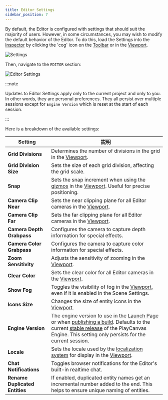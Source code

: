 ```yaml
---
title: Editor Settings
sidebar_position: 7
---
```


By default, the Editor is configured with settings that should suit the majority of users. However, in some circumstances, you may wish to modify the default behavior of the Editor. To do this, load the Settings into the [Inspector](inspector.md) by clicking the 'cog' icon on the [Toolbar](toolbar.md) or in the [Viewport](viewport.md).

![Settings](/images/user-manual/editor/toolbar/settings.png)

Then, navigate to the `EDITOR` section:

![Editor Settings](/images/user-manual/editor/settings/editor-settings.png)

:::note

Updates to Editor Settings apply only to the current project and only to you. In other words, they are personal preferences. They all persist over multiple sessions except for `Engine Version` which is reset at the start of each session.

:::

Here is a breakdown of the available settings:

| Setting                          | 説明 |
| -------------------------------- | ----------- |
| **Grid Divisions**               | Determines the number of divisions in the grid in the [Viewport](viewport.md). |
| **Grid Division Size**           | Sets the size of each grid division, affecting the grid scale. |
| **Snap**                         | Sets the snap increment when using the [gizmos](viewport.md#gizmos) in the [Viewport](viewport.md). Useful for precise positioning. |
| **Camera Clip Near**             | Sets the near clipping plane for all Editor cameras in the [Viewport](viewport.md). |
| **Camera Clip Far**              | Sets the far clipping plane for all Editor cameras in the [Viewport](viewport.md). |
| **Camera Depth Grabpass**        | Configures the camera to capture depth information for special effects. |
| **Camera Color Grabpass**        | Configures the camera to capture color information for special effects. |
| **Zoom Sensitivity**             | Adjusts the sensitivity of zooming in the [Viewport](viewport.md). |
| **Clear Color**                  | Sets the clear color for all Editor cameras in the [Viewport](viewport.md). |
| **Show Fog**                     | Toggles the visibility of fog in the [Viewport](viewport.md), even if it is enabled in the Scene Settings. |
| **Icons Size**                   | Changes the size of entity icons in the [Viewport](viewport.md). |
| **Engine Version**               | The engine version to use in the [Launch Page](launch-page/index.md) or when [publishing a build](../publishing/web/playcanvas-hosting.md#publishing-a-new-build). Defaults to the current [stable release](https://github.com/playcanvas/engine/releases) of the PlayCanvas Engine. This setting only persists for the current session. |
| **Locale**                       | Sets the locale used by the [localization system](../user-interface/localization.md) for display in the [Viewport](viewport.md). |
| **Chat Notifications**           | Toggles browser notifications for the Editor's built-in realtime chat. |
| **Rename Duplicated Entities**   | If enabled, duplicated entity names get an incremental number added to the end. This helps to ensure unique naming of entities. |
